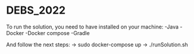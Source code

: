 # DEBS_2022

To run the solution, you need to have installed on your machine:
-Java
-Docker
-Docker compose
-Gradle

And follow the next steps:
-> sudo docker-compose up
-> ./runSolution.sh

